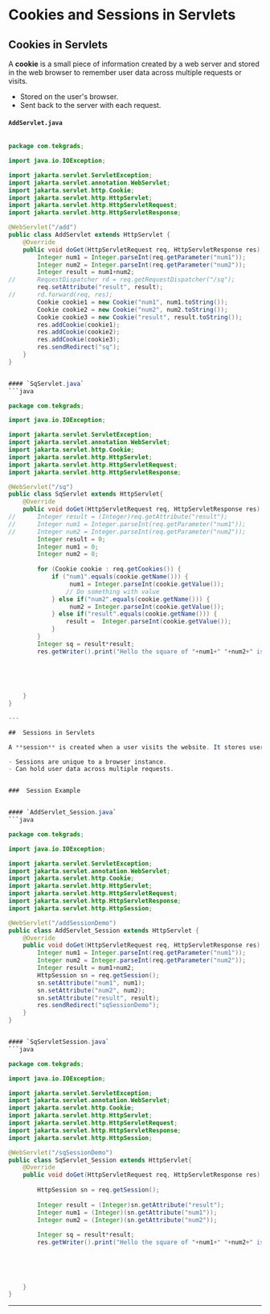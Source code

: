 
#  Cookies and Sessions in Servlets

##  Cookies in Servlets

A **cookie** is a small piece of information created by a web server and stored in the web browser to remember user data across multiple requests or visits.

- Stored on the user's browser.
- Sent back to the server with each request.



#### `AddServlet.java`
```java

package com.tekgrads;

import java.io.IOException;

import jakarta.servlet.ServletException;
import jakarta.servlet.annotation.WebServlet;
import jakarta.servlet.http.Cookie;
import jakarta.servlet.http.HttpServlet;
import jakarta.servlet.http.HttpServletRequest;
import jakarta.servlet.http.HttpServletResponse;

@WebServlet("/add")
public class AddServlet extends HttpServlet {
	@Override
	public void doGet(HttpServletRequest req, HttpServletResponse res) throws ServletException, IOException {
		Integer num1 = Integer.parseInt(req.getParameter("num1"));
		Integer num2 = Integer.parseInt(req.getParameter("num2"));
		Integer result = num1+num2;
//		RequestDispatcher rd = req.getRequestDispatcher("/sq");
		req.setAttribute("result", result);
//		rd.forward(req, res);
		Cookie cookie1 = new Cookie("num1", num1.toString());
		Cookie cookie2 = new Cookie("num2", num2.toString());
		Cookie cookie3 = new Cookie("result", result.toString());
		res.addCookie(cookie1);
		res.addCookie(cookie2);
		res.addCookie(cookie3);
		res.sendRedirect("sq");
	}
}


#### `SqServlet.java`
```java

package com.tekgrads;

import java.io.IOException;

import jakarta.servlet.ServletException;
import jakarta.servlet.annotation.WebServlet;
import jakarta.servlet.http.Cookie;
import jakarta.servlet.http.HttpServlet;
import jakarta.servlet.http.HttpServletRequest;
import jakarta.servlet.http.HttpServletResponse;

@WebServlet("/sq")
public class SqServlet extends HttpServlet{
	@Override
	public void doGet(HttpServletRequest req, HttpServletResponse res) throws ServletException, IOException {
//		Integer result = (Integer)req.getAttribute("result");
//		Integer num1 = Integer.parseInt(req.getParameter("num1"));
//		Integer num2 = Integer.parseInt(req.getParameter("num2"));
		Integer result = 0;
		Integer num1 = 0;
		Integer num2 = 0;
		
		for (Cookie cookie : req.getCookies()) {
	        if ("num1".equals(cookie.getName())) {
	             num1 = Integer.parseInt(cookie.getValue());
	            // Do something with value
	        } else if("num2".equals(cookie.getName())) {
	        	 num2 = Integer.parseInt(cookie.getValue());
	        } else if("result".equals(cookie.getName())) {
	        	result =  Integer.parseInt(cookie.getValue());
	        }
	    }
		Integer sq = result*result;
		res.getWriter().print("Hello the square of "+num1+" "+num2+" is" + sq);
		
		
		
			

	}
}

---

##  Sessions in Servlets

A **session** is created when a user visits the website. It stores user data server-side.

- Sessions are unique to a browser instance.
- Can hold user data across multiple requests.


###  Session Example


#### `AddServlet_Session.java`
```java

package com.tekgrads;

import java.io.IOException;

import jakarta.servlet.ServletException;
import jakarta.servlet.annotation.WebServlet;
import jakarta.servlet.http.Cookie;
import jakarta.servlet.http.HttpServlet;
import jakarta.servlet.http.HttpServletRequest;
import jakarta.servlet.http.HttpServletResponse;
import jakarta.servlet.http.HttpSession;

@WebServlet("/addSessionDemo")
public class AddServlet_Session extends HttpServlet {
	@Override
	public void doGet(HttpServletRequest req, HttpServletResponse res) throws ServletException, IOException {
		Integer num1 = Integer.parseInt(req.getParameter("num1"));
		Integer num2 = Integer.parseInt(req.getParameter("num2"));
		Integer result = num1+num2;
		HttpSession sn = req.getSession();
		sn.setAttribute("num1", num1);
		sn.setAttribute("num2", num2);
		sn.setAttribute("result", result);
		res.sendRedirect("sqSessionDemo");
	}
}


#### `SqServletSession.java`
```java

package com.tekgrads;

import java.io.IOException;

import jakarta.servlet.ServletException;
import jakarta.servlet.annotation.WebServlet;
import jakarta.servlet.http.Cookie;
import jakarta.servlet.http.HttpServlet;
import jakarta.servlet.http.HttpServletRequest;
import jakarta.servlet.http.HttpServletResponse;
import jakarta.servlet.http.HttpSession;

@WebServlet("/sqSessionDemo")
public class SqServlet_Session extends HttpServlet{
	@Override
	public void doGet(HttpServletRequest req, HttpServletResponse res) throws ServletException, IOException {
		
		HttpSession sn = req.getSession();
		
		Integer result = (Integer)sn.getAttribute("result");
		Integer num1 = (Integer)(sn.getAttribute("num1"));
		Integer num2 = (Integer)(sn.getAttribute("num2"));
		
		Integer sq = result*result;
		res.getWriter().print("Hello the square of "+num1+" "+num2+" is" + sq);
		
		
		
			

	}
}

```

---


